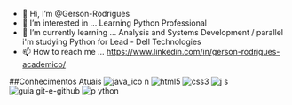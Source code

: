 - 👋 Hi, I’m @Gerson-Rodrigues
- 👀 I’m interested in ... Learning Python Professional
- 🌱 I’m currently learning ... Analysis and Systems Development / parallel i'm studying Python for Lead - Dell Technologies
- 📫 How to reach me ... https://www.linkedin.com/in/gerson-rodrigues-academico/

<!---
Gerson-Rodrigues/Gerson-Rodrigues is a ✨ special ✨ repository because its `README.md` (this file) appears on your GitHub profile.
You can click the Preview link to take a look at your changes.
--->
##Conhecimentos Atuais
![java_ico n](https://user-images.githubusercontent.com/74572651/130646747-37c1bd93-1841-4509-89a5-e00181cb7b56.png)
![html5](https://user-images.githubusercontent.com/74572651/130646762-9562f6ff-736f-4b52-8038-14e34c064dbe.jpg)
![css3](https://user-images.githubusercontent.com/74572651/130646770-6a2da00c-3e1c-4db7-97b8-a8612fec1068.jpg)
![j s](https://user-images.githubusercontent.com/74572651/130646780-a43553aa-ba6d-4548-8f1b-cbf2f19b5869.jpg)
![guia git-e-github](https://user-images.githubusercontent.com/74572651/130646796-90b9f824-76f1-40f2-b970-610df9a13ac4.png)
![p ython](https://user-images.githubusercontent.com/74572651/130646806-dfc1e2a5-63ff-444c-adbc-fa3cfa99c1b0.jpg)
